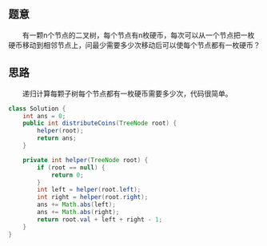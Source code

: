 ## 题意
　　有一颗n个节点的二叉树，每个节点有n枚硬币，每次可以从一个节点把一枚硬币移动到相邻节点上，问最少需要多少次移动后可以使每个节点都有一枚硬币？ 
## 思路
　　递归计算每颗子树每个节点都有一枚硬币需要多少次，代码很简单。 

```java
class Solution {
    int ans = 0;
    public int distributeCoins(TreeNode root) {
        helper(root);
        return ans;
    }

    private int helper(TreeNode root) {
        if (root == null) {
            return 0;
        }
        int left = helper(root.left);
        int right = helper(root.right);
        ans += Math.abs(left);
        ans += Math.abs(right);
        return root.val + left + right - 1;
    }
}
```